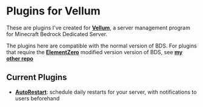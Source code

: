 # Plugins for Vellum

These are plugins I've created for [**Vellum**](https://www.github.com/clarkx86/vellum), a server management program for Minecraft Bedrock Dedicated Server.

The plugins here are compatible with the normal version of BDS. For plugins that require the [**ElementZero**](https://github.com/Element-0/ElementZero) modified version version of BDS, see [**my other repo**](https://www.github.com/tomrhollis/VellumZero-Plugin)

## Current Plugins

- [**AutoRestart**](AutoRestart): schedule daily restarts for your server, with notifications to users beforehand
